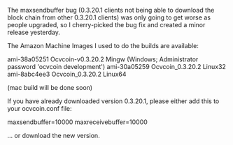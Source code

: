 The maxsendbuffer bug (0.3.20.1 clients not being able to download the block chain from other 0.3.20.1 clients) was only going to get
worse as people upgraded, so I cherry-picked the bug fix and created a minor release yesterday.

The Amazon Machine Images I used to do the builds are available:

  ami-38a05251   Ocvcoin-v0.3.20.2 Mingw    (Windows; Administrator password 'ocvcoin development')
  ami-30a05259   Ocvcoin_0.3.20.2 Linux32
  ami-8abc4ee3   Ocvcoin_0.3.20.2 Linux64

(mac build will be done soon)

If you have already downloaded version 0.3.20.1, please either add this to your ocvcoin.conf file:

  maxsendbuffer=10000
  maxreceivebuffer=10000

... or download the new version.
